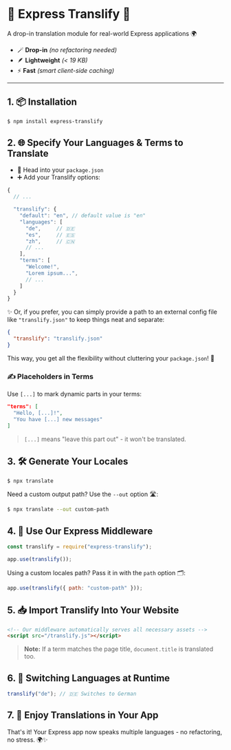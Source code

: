 # 🚀 Express Translify 🚀

A drop-in translation module for real-world Express applications 🌍

* 🪄 **Drop-in** *(no refactoring needed)*
* 🪶 **Lightweight** *(< 19 KB)*
* ⚡ **Fast** *(smart client-side caching)*

---

## 1. 📦 Installation

```sh
$ npm install express-translify
```

## 2. 🌐 Specify Your Languages & Terms to Translate

* 📝 Head into your `package.json`
* ➕ Add your Translify options:

```js
{
  // ...

  "translify": {
    "default": "en", // default value is "en"
    "languages": [
      "de",     // 🇩🇪
      "es",     // 🇪🇸
      "zh",     // 🇨🇳
      // ...
    ],
    "terms": [
      "Welcome!",
      "Lorem ipsum...",
      // ...
    ]
  }
}
```

✨ Or, if you prefer, you can simply provide a path to an external config file like `"translify.json"` to keep things neat and separate:

```json
{
  "translify": "translify.json"
}
```

This way, you get all the flexibility without cluttering your `package.json`! 🎉

### ✍️ Placeholders in Terms

Use `[...]` to mark dynamic parts in your terms:

```json
"terms": [
  "Hello, [...]!",
  "You have [...] new messages"
]
```

> `[...]` means "leave this part out" - it won't be translated.

## 3. 🛠️ Generate Your Locales

```sh
$ npx translate
```

Need a custom output path? Use the `--out` option 🛣️:

```sh
$ npx translate --out custom-path
```

## 4. 🧩 Use Our Express Middleware

```js
const translify = require("express-translify");

app.use(translify());
```

Using a custom locales path? Pass it in with the `path` option 🗂️:

```js
app.use(translify({ path: "custom-path" }));
```

## 5. 📥 Import Translify Into Your Website

```html
<!-- Our middleware automatically serves all necessary assets -->
<script src="/translify.js"></script>
```

> **Note:** If a term matches the page title, `document.title` is translated too.

## 6. 🧭 Switching Languages at Runtime

```js
translify("de"); // 🇩🇪 Switches to German
```

## 7. 🎉 Enjoy Translations in Your App

That's it! Your Express app now speaks multiple languages - no refactoring, no stress. 🌍✨